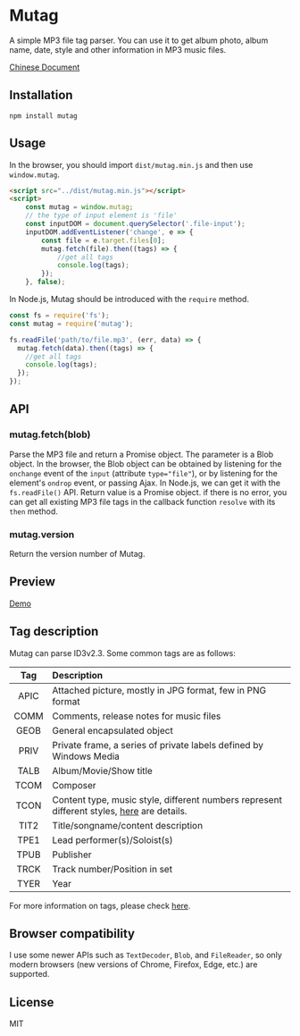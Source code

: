# Mutag
A simple MP3 file tag parser. You can use it to get album photo, album name, date, style and other information in MP3 music files.

[Chinese Document](./doc/README.cn.md)

## Installation
```
npm install mutag
```

## Usage
In the browser, you should import  `dist/mutag.min.js`  and then use `window.mutag`.
```html
<script src="../dist/mutag.min.js"></script>
<script>
    const mutag = window.mutag;
    // the type of input element is 'file'
    const inputDOM = document.querySelector('.file-input');
    inputDOM.addEventListener('change', e => {
        const file = e.target.files[0];
        mutag.fetch(file).then((tags) => {
            //get all tags
            console.log(tags);
        });
    }, false);
```

In Node.js, Mutag should be introduced with the `require` method.
```javascript
const fs = require('fs');
const mutag = require('mutag');

fs.readFile('path/to/file.mp3', (err, data) => {
  mutag.fetch(data).then((tags) => {
    //get all tags
    console.log(tags);
  });
});
```

## API
### mutag.fetch(blob)
Parse the MP3 file and return a Promise object. The parameter is a Blob object. In the browser, the Blob object can be obtained by listening for the `onchange` event of the `input` (attribute `type="file"`), or by listening for the element's `ondrop` event, or passing Ajax. In Node.js, we can get it with the `fs.readFile()` API.
Return value is a Promise object. if there is no error, you can get all existing MP3 file tags in the callback function `resolve` with its `then` method.

### mutag.version
Return the version number of Mutag.

## Preview
[Demo](http://www.chunqiuyiyu.com/mutag/)

## Tag description
Mutag can parse ID3v2.3. Some common tags are as follows:

|Tag|Description
|:----:|:----|
|APIC|Attached picture, mostly in JPG format, few in PNG format|
|COMM|Comments, release notes for music files|
|GEOB|General encapsulated object|
|PRIV|Private frame, a series of private labels defined by Windows Media|
|TALB|Album/Movie/Show title|
|TCOM|Composer|
|TCON|Content type, music style, different numbers represent different styles, [here](https://github.com/chunqiuyiyu/mutag/blob/master/src/common/TCON.txt) are details.|
|TIT2|Title/songname/content description|
|TPE1|Lead performer(s)/Soloist(s)|
|TPUB|Publisher|
|TRCK|Track number/Position in set|
|TYER|Year|

For more information on tags, please check [here](https://github.com/chunqiuyiyu/mutag/blob/master/src/common/tags.txt).

## Browser compatibility
I use some newer APIs such as `TextDecoder`, `Blob`, and `FileReader`, so only modern browsers (new versions of Chrome, Firefox, Edge, etc.) are supported.

## License
MIT
